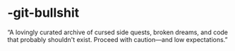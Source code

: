 # -git-bullshit
“A lovingly curated archive of cursed side quests, broken dreams, and code that probably shouldn't exist. Proceed with caution—and low expectations.”
